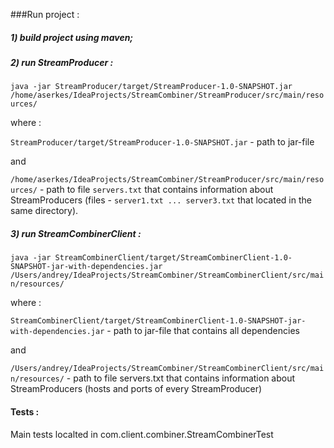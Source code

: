 ###Run project :

##### 1) build project using maven;

##### 2) run StreamProducer :

 `java -jar StreamProducer/target/StreamProducer-1.0-SNAPSHOT.jar  /home/aserkes/IdeaProjects/StreamCombiner/StreamProducer/src/main/resources/`
  
where :

`StreamProducer/target/StreamProducer-1.0-SNAPSHOT.jar` - path to jar-file

and

`/home/aserkes/IdeaProjects/StreamCombiner/StreamProducer/src/main/resources/` - path to file `servers.txt` that contains information about StreamProducers (files - `server1.txt ... server3.txt` that located in the same directory). 

##### 3) run StreamCombinerClient :

`java -jar StreamCombinerClient/target/StreamCombinerClient-1.0-SNAPSHOT-jar-with-dependencies.jar /Users/andrey/IdeaProjects/StreamCombiner/StreamCombinerClient/src/main/resources/`

where :

`StreamCombinerClient/target/StreamCombinerClient-1.0-SNAPSHOT-jar-with-dependencies.jar` - path to jar-file that contains all dependencies

and

`/Users/andrey/IdeaProjects/StreamCombiner/StreamCombinerClient/src/main/resources/` -
path to file servers.txt that contains information about StreamProducers (hosts and ports of every StreamProducer)   

#### Tests :

Main tests localted in com.client.combiner.StreamCombinerTest